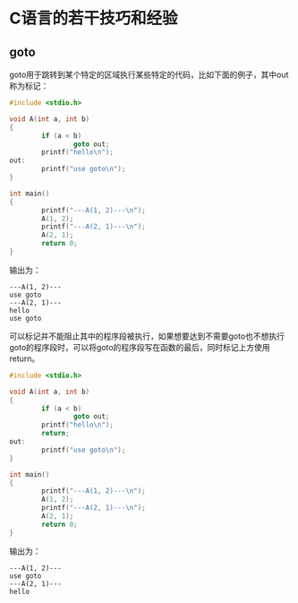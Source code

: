 # C语言的若干技巧和经验

## goto
goto用于跳转到某个特定的区域执行某些特定的代码，比如下面的例子，其中out称为标记：
```C
#include <stdio.h>

void A(int a, int b)
{
        if (a < b)
                goto out;
        printf("hello\n");
out:
        printf("use goto\n");
}

int main()
{
        printf("---A(1, 2)---\n");
        A(1, 2);
        printf("---A(2, 1)---\n");
        A(2, 1);
        return 0;
}
```
输出为：
```text
---A(1, 2)---
use goto
---A(2, 1)---
hello
use goto
```
可以标记并不能阻止其中的程序段被执行，如果想要达到不需要goto也不想执行goto的程序段时，可以将goto的程序段写在函数的最后，同时标记上方使用return。
```C
#include <stdio.h>

void A(int a, int b)
{
        if (a < b)
                goto out;
        printf("hello\n");
        return;
out:
        printf("use goto\n");
}

int main()
{
        printf("---A(1, 2)---\n");
        A(1, 2);
        printf("---A(2, 1)---\n");
        A(2, 1);
        return 0;
}
```
输出为：
```text
---A(1, 2)---
use goto
---A(2, 1)---
hello
```
